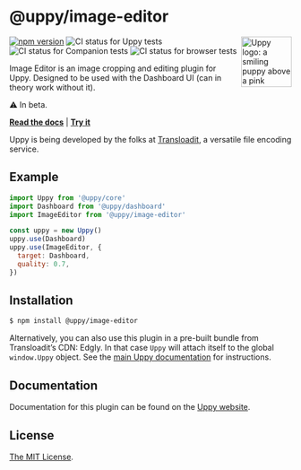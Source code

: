 # @uppy/image-editor

<img src="https://uppy.io/img/logo.svg" width="90" alt="Uppy logo: a smiling puppy above a pink upwards arrow" align="right">

[![npm version](https://img.shields.io/npm/v/@uppy/image-editor.svg?style=flat-square)](https://www.npmjs.com/package/@uppy/image-editor)
![CI status for Uppy tests](https://github.com/transloadit/uppy/workflows/Tests/badge.svg)
![CI status for Companion tests](https://github.com/transloadit/uppy/workflows/Companion/badge.svg)
![CI status for browser tests](https://github.com/transloadit/uppy/workflows/End-to-end%20tests/badge.svg)

Image Editor is an image cropping and editing plugin for Uppy. Designed to be used with the Dashboard UI (can in theory work without it).

⚠ In beta.

**[Read the docs](https://uppy.io/docs/image-editor)** | **[Try it](https://uppy.io/examples/dashboard/)**

Uppy is being developed by the folks at [Transloadit](https://transloadit.com), a versatile file encoding service.

## Example

```js
import Uppy from '@uppy/core'
import Dashboard from '@uppy/dashboard'
import ImageEditor from '@uppy/image-editor'

const uppy = new Uppy()
uppy.use(Dashboard)
uppy.use(ImageEditor, {
  target: Dashboard,
  quality: 0.7,
})
```

## Installation

```bash
$ npm install @uppy/image-editor
```

Alternatively, you can also use this plugin in a pre-built bundle from Transloadit’s CDN: Edgly. In that case `Uppy` will attach itself to the global `window.Uppy` object. See the [main Uppy documentation](https://uppy.io/docs/#Installation) for instructions.

## Documentation

Documentation for this plugin can be found on the [Uppy website](https://uppy.io/docs/image-editor).

## License

[The MIT License](./LICENSE).
